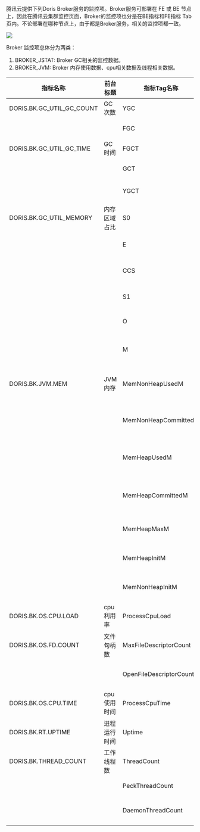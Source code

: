 腾讯云提供下列Doris Broker服务的监控项。Broker服务可部署在 FE 或 BE 节点上，因此在腾讯云集群监控页面，Broker的监控项也分是在BE指标和FE指标 Tab 页内。不论部署在哪种节点上，由于都是Broker服务，相关的监控项都一致。

![](https://qcloudimg.tencent-cloud.cn/raw/a417df8e759d82d14b55768fd18ba8ae.png)

Broker 监控项总体分为两类：
1. BROKER_JSTAT: Broker GC相关的监控数据。
2. BROKER_JVM: Broker 内存使用数据、cpu相关数据及线程相关数据。


|指标名称|前台标题|指标Tag名称|单位|指标含义|英文指标含义|统计方法|
|-------|-------|-------|-------|-------|-------|-------|
|DORIS.BK.GC_UTIL_GC_COUNT|GC次数|YGC|次|Young GC 次数|Number of young generation GC events|数据来源 jstat -gcutil pid 命令YGC一栏，表示Young GC 次数|
|||FGC|次|Full GC 次数|Number of full GC events|数据来源 jstat -gcutil pid 命令FGC一栏，表示Full GC 次数|
|DORIS.BK.GC_UTIL_GC_TIME|GC时间|FGCT|秒|Full GC 消耗时间|Full garbage collection time|数据来源 jstat -gcutil pid 命令FGCT一栏，表示Full GC 消耗时间|
|||GCT|秒|垃圾回收时间消耗|Total garbage collection time|数据来源 jstat -gcutil pid 命令GCT一栏，表示垃圾回收时间消耗|
|||YGCT|秒|Young GC 消耗时间|Young generation garbage collection time|数据来源 jstat -gcutil pid 命令YGCT一栏，表示Young GC 消耗时间|
|DORIS.BK.GC_UTIL_MEMORY|内存区域占比|S0|%|Survivor 0区内存使用占比|The percentage of survivor 0 space memory usage|数据来源 jstat -gcutil pid 命令S0一栏，表示Survivor 0区内存使用占比|
|||E|%|Eden 区内存使用占比|The percentage of Eden space memory usage|数据来源 jstat -gcutil pid 命令E一栏，表示Eden 区内存使用占比|
|||CCS|%|Compressed class space 区内存使用占比|The percentage of Compressed class space memory usage|数据来源 jstat -gcutil pid 命令CCS一栏，表示Compressed class space 区内存使用占比|
|||S1|%|Survivor 1区内存使用占比|The percentage of Survivor 1 space memory usage|数据来源 jstat -gcutil pid 命令S1一栏，表示Survivor 1区内存使用占比|
|||O|%|Old 区内存使用占比|The percentage of Old space memory usage|数据来源 jstat -gcutil pid 命令O一栏，表示Old 区内存使用占比|
|||M|%|Metaspace 区内存使用占比|Metaspace utilization as a percentage of the space's current capacity|数据来源 jstat -gcutil pid 命令M一栏，表示Metaspace 区内存使用占比|
|DORIS.BK.JVM.MEM|JVM内存|MemNonHeapUsedM|MB|JVM 当前已经使用的 NonHeapMemory 的数量|Used JVM NonHeapMemory size|数据来源 JMX JvmMetrics:MemNonHeapUsedM，表示JVM 当前已经使用的非堆内存|
|||MemNonHeapCommittedM|MB|JVM 当前已经提交的 NonHeapMemory 的数量|NonHeapCommittedM size that JVM is configured with|数据来源 JMX JvmMetrics:MemNonHeapCommittedM，表示JVM 当前已经提交的非堆内存|
|||MemHeapUsedM|MB|JVM 当前已经使用的 HeapMemory 的数量|Used JVM HeapMemory size|数据来源 JMX JvmMetrics:MemHeapUsedM，表示JVM 当前已经使用的堆内存|
|||MemHeapCommittedM|MB|JVM 当前已经提交的 HeapMemory 的数量|Submitted JVM HeapMemory|数据来源 JMX JvmMetrics:MemHeapCommittedM，表示JVM 当前已经提交的堆内存|
|||MemHeapMaxM|MB|JVM 配置的 HeapMemory 的数量|HeapMemory size that JVM is configured with|数据来源 JMX JvmMetrics:MemHeapMaxM，表示JVM 配置的 堆内存大小|
|||MemHeapInitM|MB|JVM 初始 HeapMemory的数量|Initial JVM HeapMem size|数据来源 JMX JvmMetrics:MemHeapInitM，表示JVM 初始堆内存大小|
|||MemNonHeapInitM|MB|JVM 初始 NonHeapMemory 的数量|Initial JVM NonHeapMem size|数据来源 JMX JvmMetrics:MemNonHeapInitM，表示JVM 初始非堆内存大小|
|DORIS.BK.OS.CPU.LOAD|cpu利用率|ProcessCpuLoad|%|CPU 利用率|CPU utilization|数据来源 JMX OperatingSystem:ProcessCpuLoad，表示CPU 利用率|
|DORIS.BK.OS.FD.COUNT|文件句柄数|MaxFileDescriptorCount|个|最大文件描述符数|Maximum number of file descriptors|数据来源 JMX OperatingSystem:MaxFileDescriptorCount，表示最大文件描述符数|
|||OpenFileDescriptorCount|个|已打开文件描述符数|Number of opened file descriptors|数据来源 JMX OperatingSystem:OpenFileDescriptorCount，表示已打开文件描述符数|
|DORIS.BK.OS.CPU.TIME|cpu使用时间|ProcessCpuTime|ms|CPU 累计使用时间|Cumulative CPU time|数据来源 JMX OperatingSystem:ProcessCpuTime，单位转换为毫秒，表示进程CPU 累计使用时间|
|DORIS.BK.RT.UPTIME|进程运行时间|Uptime|秒|进程运行时长|Process run time|数据来源 JMX OperatingSystem:Uptime，单位转换为秒，表示进程运行时长|
|DORIS.BK.THREAD_COUNT|工作线程数|ThreadCount|个|线程数量|The number of threads|数据来源 JMX Threading:ThreadCount，表示线程数量|
|||PeckThreadCount|个|峰值线程数量|Peak number of threads|数据来源 JMX Threading:PeckThreadCount，表示峰值线程数量|
|||DaemonThreadCount|个|后台线程数量|The number of backend threads|数据来源 JMX Threading:DaemonThreadCount，表示后台线程数量|